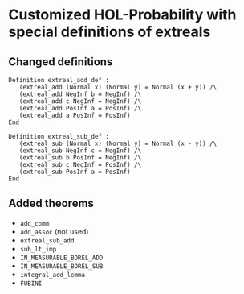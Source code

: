 # Customized HOL-Probability with special definitions of extreals

## Changed definitions

```
Definition extreal_add_def :
   (extreal_add (Normal x) (Normal y) = Normal (x + y)) /\
   (extreal_add NegInf b = NegInf) /\
   (extreal_add c NegInf = NegInf) /\
   (extreal_add PosInf a = PosInf) /\
   (extreal_add a PosInf = PosInf)
End

Definition extreal_sub_def :
   (extreal_sub (Normal x) (Normal y) = Normal (x - y)) /\
   (extreal_sub NegInf c = NegInf) /\
   (extreal_sub b PosInf = NegInf) /\
   (extreal_sub c NegInf = PosInf) /\
   (extreal_sub PosInf a = PosInf)
End
```

## Added theorems

* `add_comm`
* `add_assoc` (not used)
* `extreal_sub_add`
* `sub_lt_imp`
* `IN_MEASURABLE_BOREL_ADD`
* `IN_MEASURABLE_BOREL_SUB`
* `integral_add_lemma`
* `FUBINI`
